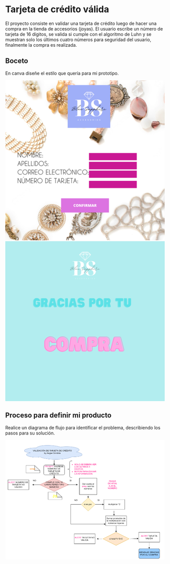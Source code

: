 # Tarjeta de crédito válida 
El proyecto consiste en validar una tarjeta de crédito luego de hacer una compra en la tienda de accesorios (joyas). El usuario escribe un número de tarjeta de 16 dígitos, se valida si cumple con el algoritmo de Luhn  y se muestran solo los últimos cuatro números para seguridad del usuario, finalmente la compra es realizada. 

## Boceto
En canva diseñe el estilo que quería para mi prototipo.

![Boceto](https://github.com/angieli13/DEV003-card-validation/blob/main/src/fotos/PROTOTIPO.png)
![Boceto](https://github.com/angieli13/DEV003-card-validation/blob/main/src/fotos/mensaje.png)


## Proceso para definir mi producto
Realice un diagrama de flujo para identificar el problema, describiendo los pasos para su solución.

![Diagrama de flujo](https://github.com/angieli13/DEV003-card-validation/blob/main/src/fotos/diagrama.png)